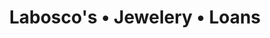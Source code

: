 ---
title: "Labosco's • Jewelery • Loans"
url: /port-orange/laboscos-jewelery-loans/
shop: pawnbroker
---